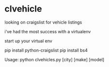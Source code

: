 # clvehicle
looking on craigslist for vehicle listings

i've had the most success with a virtualenv

start up your virtual env

pip install python-craigslist
pip install bs4


Usage:
python clvehicles.py [city] [make] [model]

